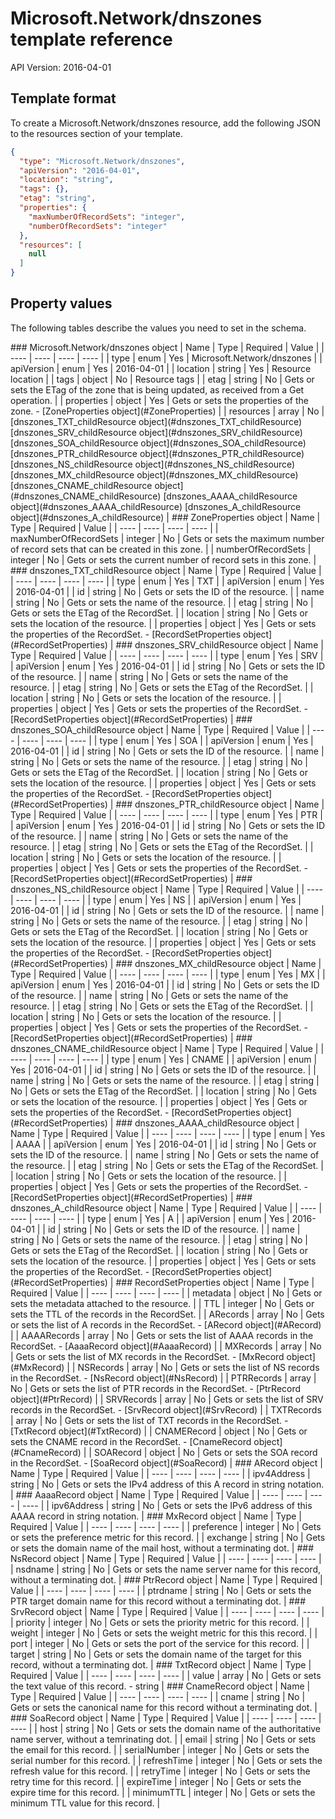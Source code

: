 # Microsoft.Network/dnszones template reference
API Version: 2016-04-01
## Template format

To create a Microsoft.Network/dnszones resource, add the following JSON to the resources section of your template.

```json
{
  "type": "Microsoft.Network/dnszones",
  "apiVersion": "2016-04-01",
  "location": "string",
  "tags": {},
  "etag": "string",
  "properties": {
    "maxNumberOfRecordSets": "integer",
    "numberOfRecordSets": "integer"
  },
  "resources": [
    null
  ]
}
```
## Property values

The following tables describe the values you need to set in the schema.

<a id="Microsoft.Network/dnszones" />
### Microsoft.Network/dnszones object
|  Name | Type | Required | Value |
|  ---- | ---- | ---- | ---- |
|  type | enum | Yes | Microsoft.Network/dnszones |
|  apiVersion | enum | Yes | 2016-04-01 |
|  location | string | Yes | Resource location |
|  tags | object | No | Resource tags |
|  etag | string | No | Gets or sets the ETag of the zone that is being updated, as received from a Get operation. |
|  properties | object | Yes | Gets or sets the properties of the zone. - [ZoneProperties object](#ZoneProperties) |
|  resources | array | No | [dnszones_TXT_childResource object](#dnszones_TXT_childResource) [dnszones_SRV_childResource object](#dnszones_SRV_childResource) [dnszones_SOA_childResource object](#dnszones_SOA_childResource) [dnszones_PTR_childResource object](#dnszones_PTR_childResource) [dnszones_NS_childResource object](#dnszones_NS_childResource) [dnszones_MX_childResource object](#dnszones_MX_childResource) [dnszones_CNAME_childResource object](#dnszones_CNAME_childResource) [dnszones_AAAA_childResource object](#dnszones_AAAA_childResource) [dnszones_A_childResource object](#dnszones_A_childResource) |


<a id="ZoneProperties" />
### ZoneProperties object
|  Name | Type | Required | Value |
|  ---- | ---- | ---- | ---- |
|  maxNumberOfRecordSets | integer | No | Gets or sets the maximum number of record sets that can be created in this zone. |
|  numberOfRecordSets | integer | No | Gets or sets the current number of record sets in this zone. |


<a id="dnszones_TXT_childResource" />
### dnszones_TXT_childResource object
|  Name | Type | Required | Value |
|  ---- | ---- | ---- | ---- |
|  type | enum | Yes | TXT |
|  apiVersion | enum | Yes | 2016-04-01 |
|  id | string | No | Gets or sets the ID of the resource. |
|  name | string | No | Gets or sets the name of the resource. |
|  etag | string | No | Gets or sets the ETag of the RecordSet. |
|  location | string | No | Gets or sets the location of the resource. |
|  properties | object | Yes | Gets or sets the properties of the RecordSet. - [RecordSetProperties object](#RecordSetProperties) |


<a id="dnszones_SRV_childResource" />
### dnszones_SRV_childResource object
|  Name | Type | Required | Value |
|  ---- | ---- | ---- | ---- |
|  type | enum | Yes | SRV |
|  apiVersion | enum | Yes | 2016-04-01 |
|  id | string | No | Gets or sets the ID of the resource. |
|  name | string | No | Gets or sets the name of the resource. |
|  etag | string | No | Gets or sets the ETag of the RecordSet. |
|  location | string | No | Gets or sets the location of the resource. |
|  properties | object | Yes | Gets or sets the properties of the RecordSet. - [RecordSetProperties object](#RecordSetProperties) |


<a id="dnszones_SOA_childResource" />
### dnszones_SOA_childResource object
|  Name | Type | Required | Value |
|  ---- | ---- | ---- | ---- |
|  type | enum | Yes | SOA |
|  apiVersion | enum | Yes | 2016-04-01 |
|  id | string | No | Gets or sets the ID of the resource. |
|  name | string | No | Gets or sets the name of the resource. |
|  etag | string | No | Gets or sets the ETag of the RecordSet. |
|  location | string | No | Gets or sets the location of the resource. |
|  properties | object | Yes | Gets or sets the properties of the RecordSet. - [RecordSetProperties object](#RecordSetProperties) |


<a id="dnszones_PTR_childResource" />
### dnszones_PTR_childResource object
|  Name | Type | Required | Value |
|  ---- | ---- | ---- | ---- |
|  type | enum | Yes | PTR |
|  apiVersion | enum | Yes | 2016-04-01 |
|  id | string | No | Gets or sets the ID of the resource. |
|  name | string | No | Gets or sets the name of the resource. |
|  etag | string | No | Gets or sets the ETag of the RecordSet. |
|  location | string | No | Gets or sets the location of the resource. |
|  properties | object | Yes | Gets or sets the properties of the RecordSet. - [RecordSetProperties object](#RecordSetProperties) |


<a id="dnszones_NS_childResource" />
### dnszones_NS_childResource object
|  Name | Type | Required | Value |
|  ---- | ---- | ---- | ---- |
|  type | enum | Yes | NS |
|  apiVersion | enum | Yes | 2016-04-01 |
|  id | string | No | Gets or sets the ID of the resource. |
|  name | string | No | Gets or sets the name of the resource. |
|  etag | string | No | Gets or sets the ETag of the RecordSet. |
|  location | string | No | Gets or sets the location of the resource. |
|  properties | object | Yes | Gets or sets the properties of the RecordSet. - [RecordSetProperties object](#RecordSetProperties) |


<a id="dnszones_MX_childResource" />
### dnszones_MX_childResource object
|  Name | Type | Required | Value |
|  ---- | ---- | ---- | ---- |
|  type | enum | Yes | MX |
|  apiVersion | enum | Yes | 2016-04-01 |
|  id | string | No | Gets or sets the ID of the resource. |
|  name | string | No | Gets or sets the name of the resource. |
|  etag | string | No | Gets or sets the ETag of the RecordSet. |
|  location | string | No | Gets or sets the location of the resource. |
|  properties | object | Yes | Gets or sets the properties of the RecordSet. - [RecordSetProperties object](#RecordSetProperties) |


<a id="dnszones_CNAME_childResource" />
### dnszones_CNAME_childResource object
|  Name | Type | Required | Value |
|  ---- | ---- | ---- | ---- |
|  type | enum | Yes | CNAME |
|  apiVersion | enum | Yes | 2016-04-01 |
|  id | string | No | Gets or sets the ID of the resource. |
|  name | string | No | Gets or sets the name of the resource. |
|  etag | string | No | Gets or sets the ETag of the RecordSet. |
|  location | string | No | Gets or sets the location of the resource. |
|  properties | object | Yes | Gets or sets the properties of the RecordSet. - [RecordSetProperties object](#RecordSetProperties) |


<a id="dnszones_AAAA_childResource" />
### dnszones_AAAA_childResource object
|  Name | Type | Required | Value |
|  ---- | ---- | ---- | ---- |
|  type | enum | Yes | AAAA |
|  apiVersion | enum | Yes | 2016-04-01 |
|  id | string | No | Gets or sets the ID of the resource. |
|  name | string | No | Gets or sets the name of the resource. |
|  etag | string | No | Gets or sets the ETag of the RecordSet. |
|  location | string | No | Gets or sets the location of the resource. |
|  properties | object | Yes | Gets or sets the properties of the RecordSet. - [RecordSetProperties object](#RecordSetProperties) |


<a id="dnszones_A_childResource" />
### dnszones_A_childResource object
|  Name | Type | Required | Value |
|  ---- | ---- | ---- | ---- |
|  type | enum | Yes | A |
|  apiVersion | enum | Yes | 2016-04-01 |
|  id | string | No | Gets or sets the ID of the resource. |
|  name | string | No | Gets or sets the name of the resource. |
|  etag | string | No | Gets or sets the ETag of the RecordSet. |
|  location | string | No | Gets or sets the location of the resource. |
|  properties | object | Yes | Gets or sets the properties of the RecordSet. - [RecordSetProperties object](#RecordSetProperties) |


<a id="RecordSetProperties" />
### RecordSetProperties object
|  Name | Type | Required | Value |
|  ---- | ---- | ---- | ---- |
|  metadata | object | No | Gets or sets the metadata attached to the resource. |
|  TTL | integer | No | Gets or sets the TTL of the records in the RecordSet. |
|  ARecords | array | No | Gets or sets the list of A records in the RecordSet. - [ARecord object](#ARecord) |
|  AAAARecords | array | No | Gets or sets the list of AAAA records in the RecordSet. - [AaaaRecord object](#AaaaRecord) |
|  MXRecords | array | No | Gets or sets the list of MX records in the RecordSet. - [MxRecord object](#MxRecord) |
|  NSRecords | array | No | Gets or sets the list of NS records in the RecordSet. - [NsRecord object](#NsRecord) |
|  PTRRecords | array | No | Gets or sets the list of PTR records in the RecordSet. - [PtrRecord object](#PtrRecord) |
|  SRVRecords | array | No | Gets or sets the list of SRV records in the RecordSet. - [SrvRecord object](#SrvRecord) |
|  TXTRecords | array | No | Gets or sets the list of TXT records in the RecordSet. - [TxtRecord object](#TxtRecord) |
|  CNAMERecord | object | No | Gets or sets the CNAME record in the RecordSet. - [CnameRecord object](#CnameRecord) |
|  SOARecord | object | No | Gets or sets the SOA record in the RecordSet. - [SoaRecord object](#SoaRecord) |


<a id="ARecord" />
### ARecord object
|  Name | Type | Required | Value |
|  ---- | ---- | ---- | ---- |
|  ipv4Address | string | No | Gets or sets the IPv4 address of this A record in string notation. |


<a id="AaaaRecord" />
### AaaaRecord object
|  Name | Type | Required | Value |
|  ---- | ---- | ---- | ---- |
|  ipv6Address | string | No | Gets or sets the IPv6 address of this AAAA record in string notation. |


<a id="MxRecord" />
### MxRecord object
|  Name | Type | Required | Value |
|  ---- | ---- | ---- | ---- |
|  preference | integer | No | Gets or sets the preference metric for this record. |
|  exchange | string | No | Gets or sets the domain name of the mail host, without a terminating dot. |


<a id="NsRecord" />
### NsRecord object
|  Name | Type | Required | Value |
|  ---- | ---- | ---- | ---- |
|  nsdname | string | No | Gets or sets the name server name for this record, without a terminating dot. |


<a id="PtrRecord" />
### PtrRecord object
|  Name | Type | Required | Value |
|  ---- | ---- | ---- | ---- |
|  ptrdname | string | No | Gets or sets the PTR target domain name for this record without a terminating dot. |


<a id="SrvRecord" />
### SrvRecord object
|  Name | Type | Required | Value |
|  ---- | ---- | ---- | ---- |
|  priority | integer | No | Gets or sets the priority metric for this record. |
|  weight | integer | No | Gets or sets the weight metric for this this record. |
|  port | integer | No | Gets or sets the port of the service for this record. |
|  target | string | No | Gets or sets the domain name of the target for this record, without a terminating dot. |


<a id="TxtRecord" />
### TxtRecord object
|  Name | Type | Required | Value |
|  ---- | ---- | ---- | ---- |
|  value | array | No | Gets or sets the text value of this record. - string |


<a id="CnameRecord" />
### CnameRecord object
|  Name | Type | Required | Value |
|  ---- | ---- | ---- | ---- |
|  cname | string | No | Gets or sets the canonical name for this record without a terminating dot. |


<a id="SoaRecord" />
### SoaRecord object
|  Name | Type | Required | Value |
|  ---- | ---- | ---- | ---- |
|  host | string | No | Gets or sets the domain name of the authoritative name server, without a temrinating dot. |
|  email | string | No | Gets or sets the email for this record. |
|  serialNumber | integer | No | Gets or sets the serial number for this record. |
|  refreshTime | integer | No | Gets or sets the refresh value for this record. |
|  retryTime | integer | No | Gets or sets the retry time for this record. |
|  expireTime | integer | No | Gets or sets the expire time for this record. |
|  minimumTTL | integer | No | Gets or sets the minimum TTL value for this record. |

